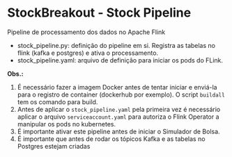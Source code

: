 # StockBreakout - Stock Pipeline
Pipeline de processamento dos dados no Apache Flink

- stock_pipeline.py: definição do pipeline em si. Registra as tabelas no flink (kafka e postgres) e ativa o processamento.
- stock_pipeline.yaml: arquivo de definição para iniciar os pods do FLink.

**Obs.:**

1. É necessário fazer a imagem Docker antes de tentar iniciar e enviá-la para o registro de container (dockerhub por exemplo). O script ```buildall``` tem os comando para build.
2. Antes de aplicar o ```stock_pipeline.yaml``` pela primeira vez é necessário aplicar o arquivo ```serviceaccount.yaml``` para autoriza o Flink Operator a manipular os pods no kubernetes.
3. É importante ativar este pipeline antes de iniciar o Simulador de Bolsa.
4. É importante que antes de rodar os tópicos Kafka e as tabelas no Postgres estejam criadas

